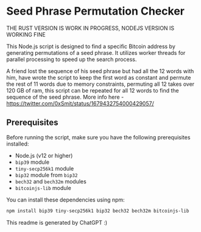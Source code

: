 # Seed Phrase Permutation Checker

THE RUST VERSION IS WORK IN PROGRESS, NODEJS VERSION IS WORKING FINE

This Node.js script is designed to find a specific Bitcoin address by generating permutations of a seed phrase. It utilizes worker threads for parallel processing to speed up the search process.

A friend lost the sequence of his seed phrase but had all the 12 words with him, have wrote the script to keep the first word as constant and permute the rest of 11 words due to memory constraints, permuting all 12 takes over 120 GB of ram, this script can be repeated for all 12 words to find the sequence of the seed phrase.
More info here - https://twitter.com/0xSmit/status/1679432754000429057/

## Prerequisites

Before running the script, make sure you have the following prerequisites installed:

- Node.js (v12 or higher)
- `bip39` module
- `tiny-secp256k1` module
- `bip32` module from `bip32`
- `bech32` and `bech32m` modules
- `bitcoinjs-lib` module

You can install these dependencies using npm:

```bash
npm install bip39 tiny-secp256k1 bip32 bech32 bech32m bitcoinjs-lib
```

This readme is generated by ChatGPT :)
